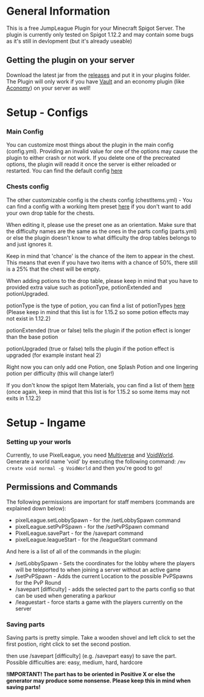 # General Information

This is a free JumpLeague Plugin for your Minecraft Spigot Server.
The plugin is currently only tested on Spigot 1.12.2 and may contain some bugs as it's still in devlopment (but it's already useable)

## Getting the plugin on your server

Download the latest jar from the [releases](https://github.com/Skiftstar/JumpLeague/releases) and put it in your plugins folder.
The Plugin will only work if you have [Vault](https://www.spigotmc.org/resources/vault.34315/) and an economy plugin (like [Aconomy](https://www.spigotmc.org/resources/aconomy-simple-vault-economy.64569/)) on your server as well!

# Setup - Configs

### Main Config

You can customize most things about the plugin in the main config (config.yml). Providing an invalid value for one of the options may cause the plugin to either crash or not work. If you delete one of the precreated options, the plugin will readd it once the server is either reloaded or restarted.
You can find the default config [here](https://github.com/Skiftstar/JumpLeague/blob/master/resources/config.yml)

### Chests config

The other customizable config is the chests config (chestItems.yml) - You can find a config with a working Item preset [here](https://github.com/Skiftstar/JumpLeague/blob/master/resources/chestItems.yml) if you don't want to add your own drop table for the chests.

When editing it, please use the preset one as an orientation. Make sure that the difficulty names are the same as the ones in the parts config (parts.yml) or else the plugin doesn't know to what difficulty the drop tables belongs to and just ignores it.

Keep in mind that 'chance' is the chance of the item to appear in the chest. This means that even if you have two items with a chance of 50%, there still is a 25% that the chest will be empty.

When adding potions to the drop table, please keep in mind that you have to provided extra value such as potionType, potionExtended and potionUpgraded.

potionType is the type of potion, you can find a list of potionTypes [here](https://hub.spigotmc.org/javadocs/bukkit/org/bukkit/potion/PotionType.html) (Please keep in mind that this list is for 1.15.2 so some potion effects may not exist in 1.12.2)

potionExtended (true or false) tells the plugin if the potion effect is longer than the base potion

potionUpgraded (true or false) tells the plugin if the potion effect is upgraded (for example instant heal 2)

Right now you can only add one Potion, one Splash Potion and one lingering potion per difficulty (this will change later!)

If you don't know the spigot Item Materials, you can find a list of them [here](https://hub.spigotmc.org/javadocs/spigot/org/bukkit/Material.html) (once again, keep in mind that this list is for 1.15.2 so some items may not exits in 1.12.2)

# Setup - Ingame

### Setting up your worls

Currently, to use PixelLeague, you need [Multiverse](https://www.spigotmc.org/resources/multiverse-core.390/) and [VoidWorld](https://www.spigotmc.org/resources/voidworld.29807/). Generate a world name 'void' by executing the following command: `/mv create void normal -g VoidWorld` and then you're good to go!

## Permissions and Commands

The following permissions are important for staff members (commands are explained down below):
- pixelLeague.setLobbySpawn - for the /setLobbySpawn command
- pixelLeague.setPvPSpawn - for the /setPvPSpawn command
- PixelLeague.savePart - for the /savepart command
- pixelLeague.leagueStart - for the /leagueStart command

And here is a list of all of the commands in the plugin:
- /setLobbySpawn - Sets the coordinates for the lobby where the players will be teleported to when joining a server without an active game
- /setPvPSpawn - Adds the current Location to the possible PvPSpawns for the PvP Round
- /savepart [difficulty] - adds the selected part to the parts config so that can be used when generating a parkour
- /leaguestart - force starts a game with the players currently on the server

### Saving parts

Saving parts is pretty simple. Take a wooden shovel and left click to set the first postion, right click to set the second postion.

then use /savepart [difficulty] (e.g. /savepart easy) to save the part.
Possible difficulties are: easy, medium, hard, hardcore

**!IMPORTANT! The part has to be oriented in Positive X or else the generator may produce some nonsense. Please keep this in mind when saving parts!**
